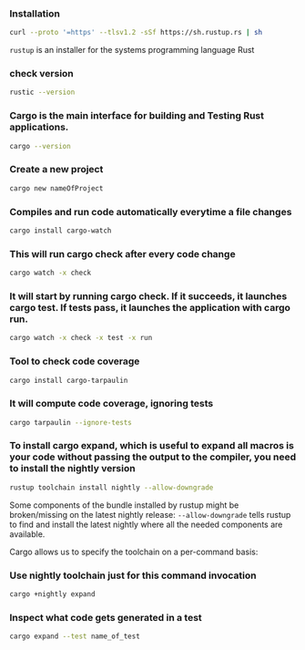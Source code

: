 ### Installation


```bash
curl --proto '=https' --tlsv1.2 -sSf https://sh.rustup.rs | sh
```
`rustup` is an installer for the systems programming language Rust

### check version 
```bash
rustic --version
```
### Cargo is the main interface for building and Testing Rust applications.
```bash
cargo --version
```

### Create a new project
```bash
cargo new nameOfProject
```

### Compiles and run code automatically everytime a file changes
```bash
cargo install cargo-watch
```

### This will run cargo check after every code change
```bash
cargo watch -x check
```

### It will start by running cargo check. If it succeeds, it launches cargo test. If tests pass, it launches the application with cargo run.
```bash
cargo watch -x check -x test -x run
```

### Tool to check code coverage
```bash
cargo install cargo-tarpaulin
```

### It will compute code coverage, ignoring tests
```bash
cargo tarpaulin --ignore-tests
```

### To install cargo expand, which is useful to expand all macros is your code without passing the output to the compiler, you need to install the nightly version
```bash
rustup toolchain install nightly --allow-downgrade
```
Some components of the bundle installed by rustup might be broken/missing on the latest nightly release: `--allow-downgrade` tells rustup to find and install the latest nightly where all the needed components are available.

Cargo allows us to specify the toolchain on a per-command basis:
### Use nightly toolchain just for this command invocation
```bash
cargo +nightly expand
```
### Inspect what code gets generated in a test
```bash
cargo expand --test name_of_test
```
